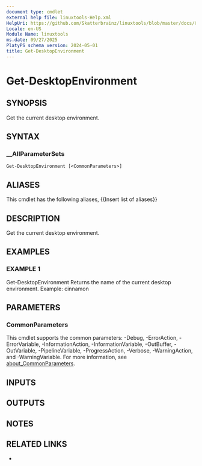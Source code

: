 ```yaml
---
document type: cmdlet
external help file: linuxtools-Help.xml
HelpUri: https://github.com/Skatterbrainz/linuxtools/blob/master/docs/Get-DesktopEnvironment.md
Locale: en-US
Module Name: linuxtools
ms.date: 09/27/2025
PlatyPS schema version: 2024-05-01
title: Get-DesktopEnvironment
---
```


# Get-DesktopEnvironment

## SYNOPSIS

Get the current desktop environment.

## SYNTAX

### __AllParameterSets

```
Get-DesktopEnvironment [<CommonParameters>]
```

## ALIASES

This cmdlet has the following aliases,
  {{Insert list of aliases}}

## DESCRIPTION

Get the current desktop environment.

## EXAMPLES

### EXAMPLE 1

Get-DesktopEnvironment
Returns the name of the current desktop environment. Example: cinnamon

## PARAMETERS

### CommonParameters

This cmdlet supports the common parameters: -Debug, -ErrorAction, -ErrorVariable,
-InformationAction, -InformationVariable, -OutBuffer, -OutVariable, -PipelineVariable,
-ProgressAction, -Verbose, -WarningAction, and -WarningVariable. For more information, see
[about_CommonParameters](https://go.microsoft.com/fwlink/?LinkID=113216).

## INPUTS

## OUTPUTS

## NOTES

## RELATED LINKS

- [](https://github.com/Skatterbrainz/linuxtools/blob/master/docs/Get-DesktopEnvironment.md)

